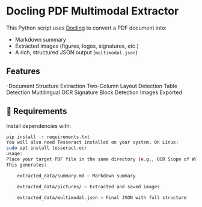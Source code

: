 #  Docling PDF Multimodal Extractor

This Python script uses [Docling](https://docling-project.github.io/docling/) to convert a PDF document into:
- Markdown summary
- Extracted images (figures, logos, signatures, etc.)
- A rich, structured JSON output (`multimodal.json`)

##  Features
-Document Structure Extraction                                                                                          Two-Column Layout Detection                                                                                            Table Detection                                                                                                                    Multilingual OCR                                                                                                                   Signature Block Detection                                                                                                 Images Exported

## 🧰 Requirements

Install dependencies with:

```bash
pip install -r requirements.txt
You will also need Tesseract installed on your system. On Linux:
sudo apt install tesseract-ocr
usage:
Place your target PDF file in the same directory (e.g., OCR Scope of Work.pdf) and run: python script.py
This generates:

    extracted_data/summary.md — Markdown summary

    extracted_data/pictures/ — Extracted and saved images

    extracted_data/multimodal.json — Final JSON with full structure


